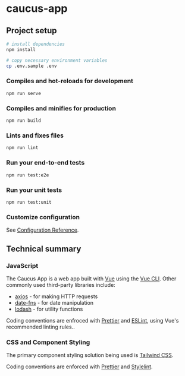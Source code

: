 # caucus-app

## Project setup
```sh
# install dependencies
npm install

# copy necessary environment variables
cp .env.sample .env
```

### Compiles and hot-reloads for development
```
npm run serve
```

### Compiles and minifies for production
```
npm run build
```

### Lints and fixes files
```
npm run lint
```

### Run your end-to-end tests
```
npm run test:e2e
```

### Run your unit tests
```
npm run test:unit
```

### Customize configuration
See [Configuration Reference](https://cli.vuejs.org/config/).

## Technical summary

### JavaScript
The Caucus App is a web app built with [Vue](https://vuejs.org/v2/guide/) using the [Vue CLI](https://cli.vuejs.org/guide/). Other commonly used third-party libraries include:

* [axios](https://github.com/axios/axios) - for making HTTP requests
* [date-fns](https://date-fns.org/v2.6.0/docs/) - for date manipulation
* [lodash](https://lodash.com/docs/) - for utility functions

Coding conventions are enfroced with [Prettier](https://prettier.io/) and [ESLint](https://eslint.org/), using Vue's recommended linting rules..

### CSS and Component Styling

The primary component styling solution being used is [Tailwind CSS](https://tailwindcss.com/docs/).

Coding conventions are enforced with [Prettier](https://prettier.io/) and [Stylelint](https://stylelint.io/).
